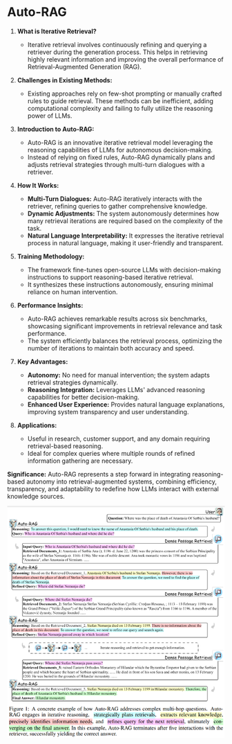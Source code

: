 # Auto-RAG
1. **What is Iterative Retrieval?**
    
    - Iterative retrieval involves continuously refining and querying a retriever during the generation process. This helps in retrieving highly relevant information and improving the overall performance of Retrieval-Augmented Generation (RAG).
2. **Challenges in Existing Methods:**
    
    - Existing approaches rely on few-shot prompting or manually crafted rules to guide retrieval. These methods can be inefficient, adding computational complexity and failing to fully utilize the reasoning power of LLMs.
3. **Introduction to Auto-RAG:**
    
    - Auto-RAG is an innovative iterative retrieval model leveraging the reasoning capabilities of LLMs for autonomous decision-making.
    - Instead of relying on fixed rules, Auto-RAG dynamically plans and adjusts retrieval strategies through multi-turn dialogues with a retriever.
4. **How It Works:**
    
    - **Multi-Turn Dialogues:** Auto-RAG iteratively interacts with the retriever, refining queries to gather comprehensive knowledge.
    - **Dynamic Adjustments:** The system autonomously determines how many retrieval iterations are required based on the complexity of the task.
    - **Natural Language Interpretability:** It expresses the iterative retrieval process in natural language, making it user-friendly and transparent.
5. **Training Methodology:**
    
    - The framework fine-tunes open-source LLMs with decision-making instructions to support reasoning-based iterative retrieval.
    - It synthesizes these instructions autonomously, ensuring minimal reliance on human intervention.
6. **Performance Insights:**
    
    - Auto-RAG achieves remarkable results across six benchmarks, showcasing significant improvements in retrieval relevance and task performance.
    - The system efficiently balances the retrieval process, optimizing the number of iterations to maintain both accuracy and speed.
7. **Key Advantages:**
    
    - **Autonomy:** No need for manual intervention; the system adapts retrieval strategies dynamically.
    - **Reasoning Integration:** Leverages LLMs' advanced reasoning capabilities for better decision-making.
    - **Enhanced User Experience:** Provides natural language explanations, improving system transparency and user understanding.
8. **Applications:**
    
    - Useful in research, customer support, and any domain requiring retrieval-based reasoning.
    - Ideal for complex queries where multiple rounds of refined information gathering are necessary.

**Significance:** Auto-RAG represents a step forward in integrating reasoning-based autonomy into retrieval-augmented systems, combining efficiency, transparency, and adaptability to redefine how LLMs interact with external knowledge sources.

![](./images/auto-rag.png)
